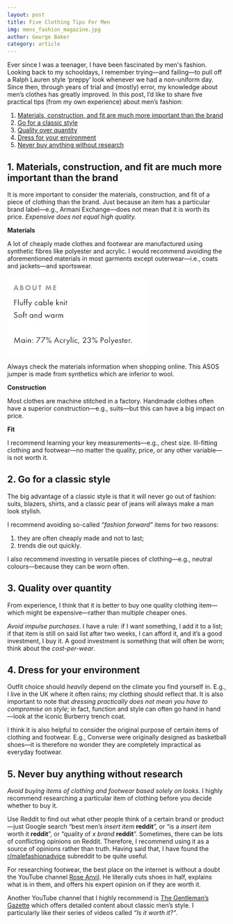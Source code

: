 ```yaml
---
layout: post 
title: Five Clothing Tips For Men
img: mens_fashion_magazine.jpg
author: George Baker
category: article
---
```


Ever since I was a teenager, I have been fascinated by men's fashion. Looking back to my schooldays, I
remember trying—and failing—to pull off a Ralph Lauren style ‘preppy’ look whenever we had a non-uniform day. Since
then, through years of trial and (mostly) error, my knowledge about men’s clothes has greatly improved. In this post,
I’d like to share five practical tips (from my own experience) about men’s fashion:

1. [Materials, construction, and fit are much more important than the brand](#1-materials-construction-and-fit-are-much-more-important-than-the-brand)
2. [Go for a classic style](#2-go-for-a-classic-style)
3. [Quality over quantity](#3-quality-over-quantity)
4. [Dress for your environment](#4-dress-for-your-environment)
5. [Never buy anything without research](#5-never-buy-anything-without-research)

## 1. Materials, construction, and fit are much more important than the brand
It is more important to consider the materials, construction, and fit of a piece of clothing than the brand. Just
because an item has a particular brand label—e.g., Armani Exchange—does not mean that it is worth its price.
*Expensive does not equal high quality.*

**Materials**

A lot of cheaply made clothes and footwear are manufactured using synthetic fibres like polyester and acrylic. I would
recommend avoiding the aforementioned materials in most garments except outerwear—i.e., coats and 
jackets—and sportswear.

![Materials info](/img/materials-info.jpeg)
<figcaption class="figure-caption mb-3">Always check the materials information when shopping online. This ASOS jumper
is made from synthetics which are inferior to wool.</figcaption>

**Construction**

Most clothes are machine stitched in a factory. Handmade clothes often have a superior construction—e.g., suits—but this
can have a big impact on price.

**Fit**

I recommend learning your key measurements—e.g., chest size. Ill-fitting clothing and footwear—no matter the quality,
price, or any other variable—is not worth it.

## 2. Go for a classic style
The big advantage of a classic style is that it will never go out of fashion: suits, blazers, shirts, and 
a classic pear of jeans will always make a man look stylish.

I recommend avoiding so-called *“fashion forward”* items for two reasons:

1. they are often cheaply made and not to last;
2. trends die out quickly.

I also recommend investing in versatile pieces of clothing—e.g., neutral colours—because they can be worn often.

## 3. Quality over quantity
From experience, I think that it is better to buy one quality clothing item—which might be expensive—rather than
multiple cheaper ones.

*Avoid impulse purchases*. I have a rule: if I want something, I add it to a list; if that item is
still on said list after two weeks, I can afford it, and it’s a good investment, I buy it. A good investment is 
something that will often be worn; think about the *cost-per-wear*.

## 4. Dress for your environment
Outfit choice should *heavily* depend on the climate you find yourself in. E.g., I live in the UK where it often 
rains; my clothing should reflect that. It is also important to note that *dressing practically does not mean you have
to compromise on style*; in fact, function and style can often go hand in hand—look at the iconic Burberry trench coat.

I think it is also helpful to consider the original purpose of certain items of clothing and footwear. E.g., Converse were originally designed as basketball shoes—it is therefore no wonder they are completely impractical as everyday footwear.

## 5. Never buy anything without research
*Avoid buying items of clothing and footwear based solely on looks.* I highly recommend researching a particular item
of clothing before you decide whether to buy it.

Use Reddit to find out what other people think of a certain brand or product—just Google search “best men’s
*insert item* **reddit**”, or “is a *insert item* worth it **reddit**”, or “quality of *x brand* **reddit**”. 
Sometimes, there can be lots of conflicting opinions on Reddit. Therefore, I recommend using it as a source of opinions
rather than truth. Having said that, I have found the [r/malefashionadvice](https://www.reddit.com/r/malefashionadvice) 
subreddit to be quite useful.

For researching footwear, the best place on the internet is without a doubt the YouTube channel 
[Rose Anvil](https://www.youtube.com/c/RoseAnvil). He literally cuts shoes in half, explains what is in them, and 
offers his expert opinion on if they are worth it.

Another YouTube channel that I highly recommend is [The Gentleman’s Gazette](https://www.youtube.com/c/Gentlemansgazette)
which offers detailed content about classic men’s style. I particularly like their series of videos called 
*“Is it worth it?”*. 

